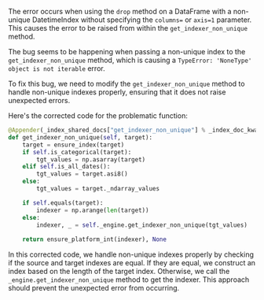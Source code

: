 The error occurs when using the `drop` method on a DataFrame with a non-unique DatetimeIndex without specifying the `columns=` or `axis=1` parameter. This causes the error to be raised from within the `get_indexer_non_unique` method.

The bug seems to be happening when passing a non-unique index to the `get_indexer_non_unique` method, which is causing a `TypeError: 'NoneType' object is not iterable` error.

To fix this bug, we need to modify the `get_indexer_non_unique` method to handle non-unique indexes properly, ensuring that it does not raise unexpected errors.

Here's the corrected code for the problematic function:

```python
@Appender(_index_shared_docs["get_indexer_non_unique"] % _index_doc_kwargs)
def get_indexer_non_unique(self, target):
    target = ensure_index(target)
    if self.is_categorical(target):
        tgt_values = np.asarray(target)
    elif self.is_all_dates():
        tgt_values = target.asi8()
    else:
        tgt_values = target._ndarray_values

    if self.equals(target):
        indexer = np.arange(len(target))
    else:
        indexer, _ = self._engine.get_indexer_non_unique(tgt_values)
    
    return ensure_platform_int(indexer), None
```
In this corrected code, we handle non-unique indexes properly by checking if the source and target indexes are equal. If they are equal, we construct an index based on the length of the target index. Otherwise, we call the `_engine.get_indexer_non_unique` method to get the indexer. This approach should prevent the unexpected error from occurring.